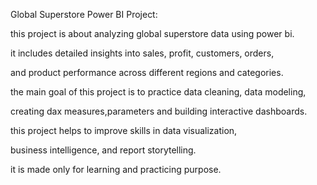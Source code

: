 Global Superstore Power BI Project:

this project is about analyzing global superstore data using power bi.

it includes detailed insights into sales, profit, customers, orders,

and product performance across different regions and categories.

the main goal of this project is to practice data cleaning, data modeling, 

creating dax measures,parameters and building interactive dashboards.

this project helps to improve skills in data visualization, 

business intelligence, and report storytelling.

it is made only for learning and practicing purpose.
